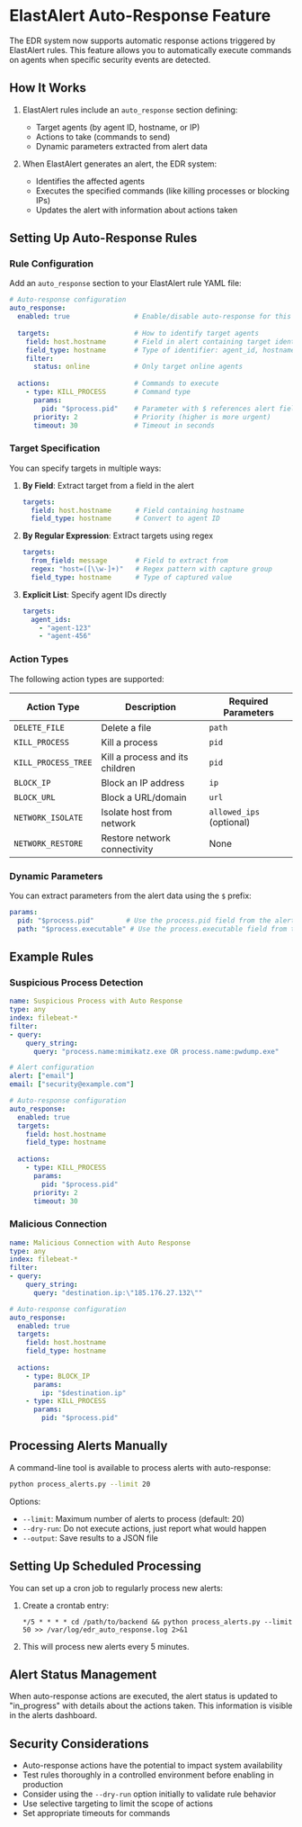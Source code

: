 # ElastAlert Auto-Response Feature

The EDR system now supports automatic response actions triggered by ElastAlert rules. This feature allows you to automatically execute commands on agents when specific security events are detected.

## How It Works

1. ElastAlert rules include an `auto_response` section defining:
   - Target agents (by agent ID, hostname, or IP)
   - Actions to take (commands to send)
   - Dynamic parameters extracted from alert data

2. When ElastAlert generates an alert, the EDR system:
   - Identifies the affected agents
   - Executes the specified commands (like killing processes or blocking IPs)
   - Updates the alert with information about actions taken

## Setting Up Auto-Response Rules

### Rule Configuration

Add an `auto_response` section to your ElastAlert rule YAML file:

```yaml
# Auto-response configuration
auto_response:
  enabled: true                # Enable/disable auto-response for this rule
  
  targets:                     # How to identify target agents
    field: host.hostname       # Field in alert containing target identifier
    field_type: hostname       # Type of identifier: agent_id, hostname, or ip_address
    filter:
      status: online           # Only target online agents
  
  actions:                     # Commands to execute
    - type: KILL_PROCESS       # Command type
      params:
        pid: "$process.pid"    # Parameter with $ references alert fields
      priority: 2              # Priority (higher is more urgent)
      timeout: 30              # Timeout in seconds
```

### Target Specification

You can specify targets in multiple ways:

1. **By Field**: Extract target from a field in the alert
   ```yaml
   targets:
     field: host.hostname      # Field containing hostname
     field_type: hostname      # Convert to agent ID
   ```

2. **By Regular Expression**: Extract targets using regex
   ```yaml
   targets:
     from_field: message       # Field to extract from
     regex: "host=([\\w-]+)"   # Regex pattern with capture group
     field_type: hostname      # Type of captured value
   ```

3. **Explicit List**: Specify agent IDs directly
   ```yaml
   targets:
     agent_ids:
       - "agent-123"
       - "agent-456"
   ```

### Action Types

The following action types are supported:

| Action Type | Description | Required Parameters |
|-------------|-------------|---------------------|
| `DELETE_FILE` | Delete a file | `path` |
| `KILL_PROCESS` | Kill a process | `pid` |
| `KILL_PROCESS_TREE` | Kill a process and its children | `pid` |
| `BLOCK_IP` | Block an IP address | `ip` |
| `BLOCK_URL` | Block a URL/domain | `url` |
| `NETWORK_ISOLATE` | Isolate host from network | `allowed_ips` (optional) |
| `NETWORK_RESTORE` | Restore network connectivity | None |

### Dynamic Parameters

You can extract parameters from the alert data using the `$` prefix:

```yaml
params:
  pid: "$process.pid"        # Use the process.pid field from the alert
  path: "$process.executable" # Use the process.executable field from the alert
```

## Example Rules

### Suspicious Process Detection

```yaml
name: Suspicious Process with Auto Response
type: any
index: filebeat-*
filter:
- query:
    query_string:
      query: "process.name:mimikatz.exe OR process.name:pwdump.exe"

# Alert configuration
alert: ["email"]
email: ["security@example.com"]

# Auto-response configuration
auto_response:
  enabled: true
  targets:
    field: host.hostname
    field_type: hostname
  
  actions:
    - type: KILL_PROCESS
      params:
        pid: "$process.pid"
      priority: 2
      timeout: 30
```

### Malicious Connection

```yaml
name: Malicious Connection with Auto Response
type: any
index: filebeat-*
filter:
- query:
    query_string:
      query: "destination.ip:\"185.176.27.132\""

# Auto-response configuration
auto_response:
  enabled: true
  targets:
    field: host.hostname
    field_type: hostname
  
  actions:
    - type: BLOCK_IP
      params:
        ip: "$destination.ip"
    - type: KILL_PROCESS
      params:
        pid: "$process.pid"
```

## Processing Alerts Manually

A command-line tool is available to process alerts with auto-response:

```bash
python process_alerts.py --limit 20
```

Options:
- `--limit`: Maximum number of alerts to process (default: 20)
- `--dry-run`: Do not execute actions, just report what would happen
- `--output`: Save results to a JSON file

## Setting Up Scheduled Processing

You can set up a cron job to regularly process new alerts:

1. Create a crontab entry:
   ```
   */5 * * * * cd /path/to/backend && python process_alerts.py --limit 50 >> /var/log/edr_auto_response.log 2>&1
   ```

2. This will process new alerts every 5 minutes.

## Alert Status Management

When auto-response actions are executed, the alert status is updated to "in_progress" with details about the actions taken. This information is visible in the alerts dashboard.

## Security Considerations

- Auto-response actions have the potential to impact system availability
- Test rules thoroughly in a controlled environment before enabling in production
- Consider using the `--dry-run` option initially to validate rule behavior
- Use selective targeting to limit the scope of actions
- Set appropriate timeouts for commands 